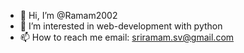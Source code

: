- 👋 Hi, I’m @Ramam2002
- 👀 I’m interested in web-development with python
- 📫 How to reach me email: sriramam.sv@gmail.com 

<!---
Ramam2002/Ramam2002 is a ✨ special ✨ repository because its `README.md` (this file) appears on your GitHub profile.
You can click the Preview link to take a look at your changes.
--->
